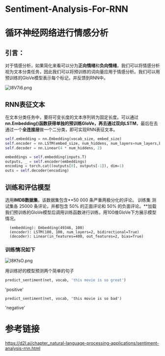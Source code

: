 # Sentiment-Analysis-For-RNN
# 循环神经网络进行情感分析

## **引言：**

对于情感分析，如果简化来看可以分为**正向情绪**和**负向情绪**，我们可以将情感分析视为文本分类任务，因此我们可以将预训练的词向量应用于情感分析。我们可以用预训练的GloVe模型表示每个标记，并反馈到RNN中。

![I8V7i6.png](https://z3.ax1x.com/2021/11/08/I8V7i6.png)

## RNN表征文本

在文本分类任务中，要将可变长度的文本序列转为固定长度。可以通过**nn.Embedding()**函数获得单独的预训练GloVe，再去通过**双向LSTM**，最后在去通过一个**全连接层**做一个二分类，即可实现RNN表征文本。

```python
self.embedding = nn.Embedding(vocab_size, embed_size)
self.encoder = nn.LSTM(embed_size, num_hiddens, num_layers=num_layers,bidirectional=True)
self.decoder = nn.Linear(4 * num_hiddens, 2)
```

```python
embeddings = self.embedding(inputs.T)
outputs, _ = self.encoder(embeddings)
encoding = torch.cat((outputs[0], outputs[-1]), dim=1)
outs = self.decoder(encoding)
```

## 训练和评估模型

选用**IMDB数据集**，该数据集包含**50 000 条严重两极分化的评论。 训练集 测试集各 25000 条评论，并都包含 50% 的正面评论和 50% 的负面评论。**加载我们预训练的GloVe模型后调用训练函数进行训练，用100维GloVe下方展示模型情况。

```
  (embedding): Embedding(49346, 100)
  (encoder): LSTM(100, 100, num_layers=2, bidirectional=True)
  (decoder): Linear(in_features=400, out_features=2, bias=True)

```

### **训练情况如下**

![I8KfsO.png](https://z3.ax1x.com/2021/11/08/I8KfsO.png)

用训练好的模型预测两个简单的句子

```python
predict_sentiment(net, vocab, 'this movie is so great')
```

'positive'

```
predict_sentiment(net, vocab, 'this movie is so bad')
```

'negative'



# 参考链接

https://d2l.ai/chapter_natural-language-processing-applications/sentiment-analysis-rnn.html
